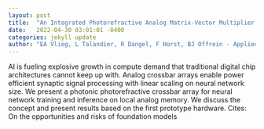 ```yaml
---
layout: post
title:  "An Integrated Photorefractive Analog Matrix-Vector Multiplier for Machine Learning"
date:   2022-04-30 03:01:01 -0400
categories: jekyll update
author: "EA Vlieg, L Talandier, R Dangel, F Horst, BJ Offrein - Applied Sciences, 2022"
---
```

AI is fueling explosive growth in compute demand that traditional digital chip architectures cannot keep up with. Analog crossbar arrays enable power efficient synaptic signal processing with linear scaling on neural network size. We present a photonic photorefractive crossbar array for neural network training and inference on local analog memory. We discuss the concept and present results based on the first prototype hardware. Cites: On the opportunities and risks of foundation models